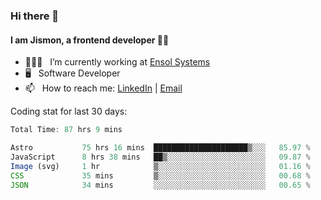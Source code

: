 ### Hi there 👋

#### I am Jismon, a frontend developer 👦🏻

- 🧑🏻‍💻   &nbsp; I’m currently working at <a href='https://www.ensolsystems.com/' target="_blank">Ensol Systems</a>
- 🖥   &nbsp; Software Developer
- 📫   &nbsp; How to reach me: <a href='https://www.linkedin.com/in/jismonthomas/'>LinkedIn</a> | <a href='mailto:hellojismonthomas@gmail.com'>Email</a>

Coding stat for last 30 days:
<!--START_SECTION:waka-->

```javascript
Total Time: 87 hrs 9 mins

Astro           75 hrs 16 mins  █████████████████████▒░░░   85.97 %
JavaScript      8 hrs 38 mins   ██▒░░░░░░░░░░░░░░░░░░░░░░   09.87 %
Image (svg)     1 hr            ▒░░░░░░░░░░░░░░░░░░░░░░░░   01.16 %
CSS             35 mins         ▒░░░░░░░░░░░░░░░░░░░░░░░░   00.68 %
JSON            34 mins         ░░░░░░░░░░░░░░░░░░░░░░░░░   00.65 %
```

<!--END_SECTION:waka-->

<!--
**jismonthomas/jismonthomas** is a ✨ _special_ ✨ repository because its `README.md` (this file) appears on your GitHub profile.

Here are some ideas to get you started:

- 🔭 I’m currently working on ...
- 🌱 I’m currently learning ...
- 👯 I’m looking to collaborate on ...
- 🤔 I’m looking for help with ...
- 💬 Ask me about ...
- 📫 How to reach me: ...
- 😄 Pronouns: ...
- ⚡ Fun fact: ...
-->
